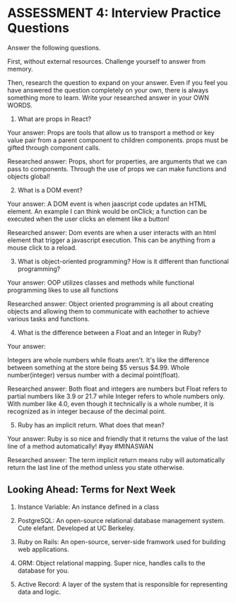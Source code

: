 # ASSESSMENT 4: Interview Practice Questions
Answer the following questions.

First, without external resources. Challenge yourself to answer from memory.

Then, research the question to expand on your answer. Even if you feel you have answered the question completely on your own, there is always something more to learn. Write your researched answer in your OWN WORDS.  

1. What are props in React?

  Your answer: Props are tools that allow us to transport a method or key value pair from a parent component to children components. props must be gifted through component calls.

  Researched answer: Props, short for properties, are arguments that we can pass to components. Through the use of props we can make functions and objects global!



2. What is a DOM event?

  Your answer: A DOM event is when jaascript code updates an HTML element. An example I can think would be onClick; a function can be executed when the user clicks an element like a button!

  Researched answer: Dom events are when a user interacts with an html element that trigger a javascript execution. This can be anything from a mouse click to a reload.



3. What is object-oriented programming? How is it different than functional programming?

  Your answer: OOP utilizes classes and methods while functional programming likes to use all functions

  Researched answer: Object oriented programming is all about creating objects and allowing them to communicate with eachother to achieve various tasks and functions.



4. What is the difference between a Float and an Integer in Ruby?

  Your answer: 
  <!-- Alrighty so lets start off knowing that both integers and floats are numbers. Now hear me out! I'm feeling a little fancy right now. Lets imagine that integers are solid bricks and floats are porous sponges. Now throw them both in the pool. THROW THEM. You'll notice that our little brick fellow sunk riiiight to the bottom. But don't worry! He knows how to swim. He sunk because he is whole. He is one with the land and water. Now the sponge? He's chilling on the surface, little wet but meh whatever. he's full of air. HOLES. BIG NASTY HOLES. IMCOMPLETE. RIDICULUS.  -->
  Integers are whole numbers while floats aren't. It's like the difference between something at the store being $5 versus $4.99. Whole number(integer) versus number with a decimal point(float).


  Researched answer: Both float and integers are numbers but Float refers to partial numbers like 3.9 or 21.7 while Integer refers to whole numbers only. With number like 4.0, even though it technically is a whole number, it is recognized as in integer because of the decimal point.



5. Ruby has an implicit return. What does that mean?

  Your answer: Ruby is so nice and friendly that it returns the value of the last line of a method automatically! #yay #MINASWAN 

  Researched answer: The term implicit return means ruby will automatically return the last line of the method unless you state otherwise.



## Looking Ahead: Terms for Next Week

1. Instance Variable: An instance defined in a class

2. PostgreSQL: An open-source relational database management system. Cute elefant. Developed at UC Berkeley.

3. Ruby on Rails: An open-source,  server-side framwork used for building web applications.

4. ORM: Object relational mapping. Super nice, handles calls to the database for you.

5. Active Record: A layer of the system that is responsible for representing data and logic.

<!-- Goodnight! I'll try to wake up before class monday! ^-^ -->